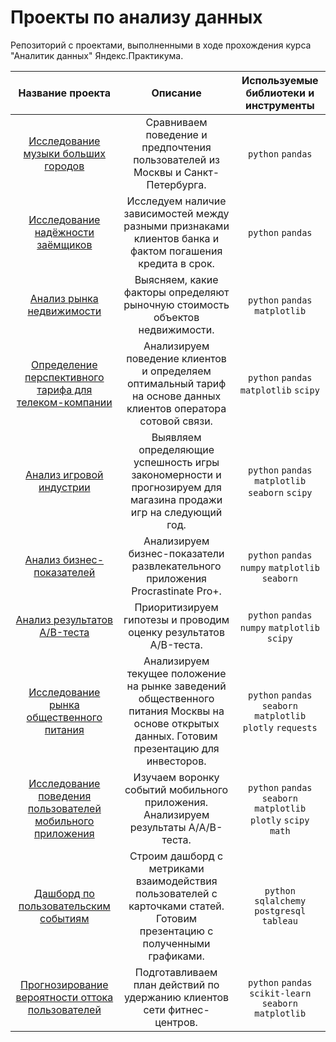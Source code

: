 # Проекты по анализу данных
Репозиторий с проектами, выполненными в ходе прохождения курса "Аналитик данных" Яндекс.Практикума.

| Название проекта | Описание | Используемые библиотеки и инструменты |
| :--------------------: | :---------------------: |:---------------------------:|
| [Исследование музыки больших городов](https://github.com/adrobysheva/Yandex_Practicum_DA/tree/main/01_%D0%98%D1%81%D1%81%D0%BB%D0%B5%D0%B4%D0%BE%D0%B2%D0%B0%D0%BD%D0%B8%D0%B5%20%D0%BF%D0%BE%D0%BB%D1%8C%D0%B7%D0%BE%D0%B2%D0%B0%D1%82%D0%B5%D0%BB%D0%B5%D0%B9%20%D1%81%D0%B5%D1%80%D0%B2%D0%B8%D1%81%D0%B0%20%D0%AF%D0%BD%D0%B4%D0%B5%D0%BA%D1%81.%D0%9C%D1%83%D0%B7%D1%8B%D0%BA%D0%B0) | Сравниваем поведение и предпочтения пользователей из Москвы и Санкт-Петербурга. | `python` `pandas` |
| [Исследование надёжности заёмщиков](https://github.com/adrobysheva/Yandex_Practicum_DA/tree/main/02_%D0%98%D1%81%D1%81%D0%BB%D0%B5%D0%B4%D0%BE%D0%B2%D0%B0%D0%BD%D0%B8%D0%B5%20%D0%BD%D0%B0%D0%B4%D1%91%D0%B6%D0%BD%D0%BE%D1%81%D1%82%D0%B8%20%D0%B7%D0%B0%D1%91%D0%BC%D1%89%D0%B8%D0%BA%D0%BE%D0%B2) | Исследуем наличие зависимостей между разными признаками клиентов банка и фактом погашения кредита в срок. | `python` `pandas` |
| [Анализ рынка недвижимости](https://github.com/adrobysheva/Yandex_Practicum_DA/tree/main/03_%D0%98%D1%81%D1%81%D0%BB%D0%B5%D0%B4%D0%BE%D0%B2%D0%B0%D0%BD%D0%B8%D0%B5%20%D0%BE%D0%B1%D1%8A%D1%8F%D0%B2%D0%BB%D0%B5%D0%BD%D0%B8%D0%B9%20%D0%BE%20%D0%BF%D1%80%D0%BE%D0%B4%D0%B0%D0%B6%D0%B5%20%D0%BA%D0%B2%D0%B0%D1%80%D1%82%D0%B8%D1%80) | Выясняем, какие факторы определяют рыночную стоимость объектов недвижимости. | `python` `pandas` `matplotlib` |
| [Определение перспективного тарифа для телеком-компании](https://github.com/adrobysheva/Yandex_Practicum_DA/tree/main/04_%D0%9E%D0%BF%D1%80%D0%B5%D0%B4%D0%B5%D0%BB%D0%B5%D0%BD%D0%B8%D0%B5%20%D0%BF%D0%B5%D1%80%D1%81%D0%BF%D0%B5%D0%BA%D1%82%D0%B8%D0%B2%D0%BD%D0%BE%D0%B3%D0%BE%20%D1%82%D0%B0%D1%80%D0%B8%D1%84%D0%B0%20%D0%B4%D0%BB%D1%8F%20%D1%82%D0%B5%D0%BB%D0%B5%D0%BA%D0%BE%D0%BC-%D0%BA%D0%BE%D0%BC%D0%BF%D0%B0%D0%BD%D0%B8%D0%B8) | Анализируем поведение клиентов и определяем оптимальный тариф на основе данных клиентов оператора сотовой связи. | `python` `pandas` `matplotlib` `scipy` |
| [Анализ игровой индустрии](https://github.com/adrobysheva/Yandex_Practicum_DA/tree/main/05_%20%D0%98%D1%81%D1%81%D0%BB%D0%B5%D0%B4%D0%BE%D0%B2%D0%B0%D0%BD%D0%B8%D0%B5%20%D0%BA%D0%BE%D0%BC%D0%BF%D1%8C%D1%8E%D1%82%D0%B5%D1%80%D0%BD%D1%8B%D1%85%20%D0%B8%D0%B3%D1%80) | Выявляем определяющие успешность игры закономерности и прогнозируем для магазина продажи игр на следующий год. | `python` `pandas` `matplotlib` `seaborn` `scipy` |
| [Анализ бизнес-показателей](https://github.com/adrobysheva/Yandex_Practicum_DA/tree/main/06_%D0%90%D0%BD%D0%B0%D0%BB%D0%B8%D0%B7%20%D0%B1%D0%B8%D0%B7%D0%BD%D0%B5%D1%81-%D0%BF%D0%BE%D0%BA%D0%B0%D0%B7%D0%B0%D1%82%D0%B5%D0%BB%D0%B5%D0%B9%20%D1%80%D0%B0%D0%B7%D0%B2%D0%BB%D0%B5%D0%BA%D0%B0%D1%82%D0%B5%D0%BB%D1%8C%D0%BD%D0%BE%D0%B3%D0%BE%20%D0%BF%D1%80%D0%B8%D0%BB%D0%BE%D0%B6%D0%B5%D0%BD%D0%B8%D1%8F) | Анализируем бизнес-показатели развлекательного приложения Procrastinate Pro+. | `python` `pandas` `numpy` `matplotlib` `seaborn` |
| [Анализ результатов A/B-теста](https://github.com/adrobysheva/Yandex_Practicum_DA/tree/main/07_%D0%90%D0%BD%D0%B0%D0%BB%D0%B8%D0%B7%20AB-%D1%82%D0%B5%D1%81%D1%82%D0%B0%20%D0%B4%D0%BB%D1%8F%20%D0%B8%D0%BD%D1%82%D0%B5%D1%80%D0%BD%D0%B5%D1%82-%D0%BC%D0%B0%D0%B3%D0%B0%D0%B7%D0%B8%D0%BD%D0%B0) | Приоритизируем гипотезы и проводим оценку результатов A/B-теста. | `python` `pandas` `numpy` `matplotlib` `scipy` |
| [Исследование рынка общественного питания](https://github.com/adrobysheva/Yandex_Practicum_DA/tree/main/08_%D0%98%D1%81%D1%81%D0%BB%D0%B5%D0%B4%D0%BE%D0%B2%D0%B0%D0%BD%D0%B8%D0%B5%20%D1%80%D1%8B%D0%BD%D0%BA%D0%B0%20%D0%B7%D0%B0%D0%B2%D0%B5%D0%B4%D0%B5%D0%BD%D0%B8%D0%B9%20%D0%BE%D0%B1%D1%89%D0%B5%D1%81%D1%82%D0%B2%D0%B5%D0%BD%D0%BD%D0%BE%D0%B3%D0%BE%20%D0%BF%D0%B8%D1%82%D0%B0%D0%BD%D0%B8%D1%8F%20%D0%9C%D0%BE%D1%81%D0%BA%D0%B2%D1%8B) | Анализируем текущее положение на рынке заведений общественного питания Москвы на основе открытых данных. Готовим презентацию для инвесторов. | `python` `pandas` `seaborn` `matplotlib` `plotly` `requests` |
| [Исследование поведения пользователей мобильного приложения](https://github.com/adrobysheva/Yandex_Practicum_DA/tree/main/09_%D0%90%D0%BD%D0%B0%D0%BB%D0%B8%D0%B7%20%D0%BF%D0%BE%D0%B2%D0%B5%D0%B4%D0%B5%D0%BD%D0%B8%D1%8F%20%D0%BF%D0%BE%D0%BB%D1%8C%D0%B7%D0%BE%D0%B2%D0%B0%D1%82%D0%B5%D0%BB%D0%B5%D0%B9%20%D0%BC%D0%BE%D0%B1%D0%B8%D0%BB%D1%8C%D0%BD%D0%BE%D0%B3%D0%BE%20%D0%BF%D1%80%D0%B8%D0%BB%D0%BE%D0%B6%D0%B5%D0%BD%D0%B8%D1%8F) | Изучаем воронку событий мобильного приложения. Анализируем результаты A/A/B-теста. | `python` `pandas` `seaborn` `matplotlib` `plotly` `scipy` `math`|
| [Дашборд по пользовательским событиям](https://github.com/adrobysheva/Yandex_Practicum_DA/tree/main/10_%D0%94%D0%B0%D1%88%D0%B1%D0%BE%D1%80%D0%B4%20%D0%BF%D0%BE%20%D0%BF%D0%BE%D0%BB%D1%8C%D0%B7%D0%BE%D0%B2%D0%B0%D1%82%D0%B5%D0%BB%D1%8C%D1%81%D0%BA%D0%B8%D0%BC%20%D1%81%D0%BE%D0%B1%D1%8B%D1%82%D0%B8%D1%8F%D0%BC) | Строим дашборд с метриками взаимодействия пользователей с карточками статей. Готовим презентацию с полученными графиками.  | `python` `sqlalchemy` `postgresql` `tableau` |
| [Прогнозирование вероятности оттока пользователей](https://github.com/adrobysheva/Yandex_Practicum_DA/tree/main/11_%D0%9F%D1%80%D0%BE%D0%B3%D0%BD%D0%BE%D0%B7%D0%B8%D1%80%D0%BE%D0%B2%D0%B0%D0%BD%D0%B8%D0%B5%20%D0%B2%D0%B5%D1%80%D0%BE%D1%8F%D1%82%D0%BD%D0%BE%D1%81%D1%82%D0%B8%20%D0%BE%D1%82%D1%82%D0%BE%D0%BA%D0%B0%20%D0%BF%D0%BE%D0%BB%D1%8C%D0%B7%D0%BE%D0%B2%D0%B0%D1%82%D0%B5%D0%BB%D0%B5%D0%B9%20%D0%B4%D0%BB%D1%8F%20%D1%84%D0%B8%D1%82%D0%BD%D0%B5%D1%81-%D1%86%D0%B5%D0%BD%D1%82%D1%80%D0%B0) | Подготавливаем план действий по удержанию клиентов сети фитнес-центров.  | `python` `pandas` `scikit-learn` `seaborn` `matplotlib` |
